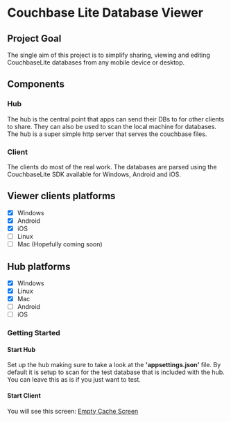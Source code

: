 # Couchbase Lite Database Viewer

## Project Goal
The single aim of this project is to simplify sharing, viewing and editing CouchbaseLite databases from any mobile device or desktop.

## Components
### Hub
  The hub is the central point that apps can send their DBs to for other clients to share. They can also be used to scan the local machine for databases.  The hub is a super simple http server that serves the couchbase files.

### Client
  The clients do most of the real work. The databases are parsed using the CouchbaseLite SDK available for Windows, Android and iOS. 

## Viewer clients platforms
- [x] Windows
- [x] Android
- [x] iOS
- [ ] Linux
- [ ] Mac (Hopefully coming soon)

## Hub platforms
- [x] Windows
- [x] Linux
- [x] Mac 
- [ ] Android
- [ ] iOS

### Getting Started
#### Start Hub
Set up the hub making sure to take a look at the **'appsettings.json'** file.  By default it is setup to scan for the test database that is included with the hub.  You can leave this as is if you just want to test.

#### Start Client
You will see this screen:
[Empty Cache Screen](https://github.com/jaytilly/Couchbase.Lite.DbViewer/blob/main/media/docs/CacheScreen_Empty.png)
